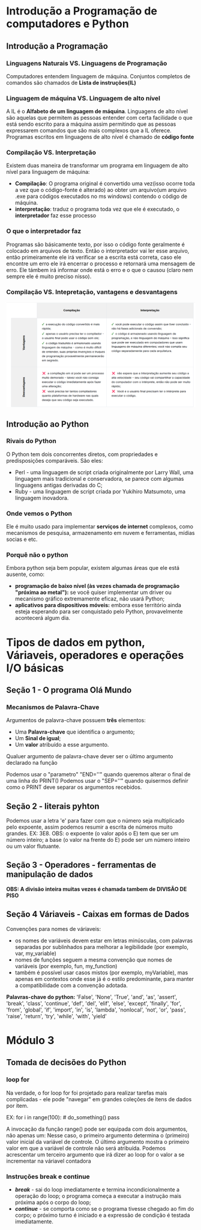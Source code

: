 # Introdução a Programação de computadores e Python

## Introdução a Programação

### Linguagens Naturais VS. Linguagens de Programação

Computadores entendem linguagem de máquina.
Conjuntos completos de comandos são chamados de **Lista de instruções(IL)** 

### Linguagem de máquina VS. Linguagem de alto nível

A IL é o **Alfabeto de um linguagem de máquina**.
Linguagens de alto nível são aquelas que permitem as pessoas entender com certa facilidade o que está
sendo escrito para a máquina assim permitindo que as pessoas expressarem comandos que são mais complexos que a
IL oferece.
Programas escritos em linguagens de alto nível é chamado de **código fonte**

### Compilação VS. Interpretação

Existem duas maneira de transformar um programa em linguagem de alto nível para linguagem de máquina:

* **Compilação**: O programa original é convertido uma vez(isso ocorre toda a vez que o código-fonte é alterado)
ao obter um arquivo(um arquivo .exe para códigos executados no ms windows) contendo o código de máquina.
* **interpretação**: traduz o programa toda vez que ele é executado, o **interpretador** faz esse processo

### O que o interpretador faz

Programas são básicamente texto, por isso o código fonte geralmente é colocado em arquivos de texto.
Então o interpretador vai ler esse arquivo, então primeiramente ele irá verificar se a escrita está correta, caso ele encontre um erro ele irá encerrar o processo e retornará uma mensagem de erro.
Ele támbem irá informar onde está o erro e o que o causou (claro nem sempre ele é muito preciso nisso).


### Compilação VS. Intepretação, vantagens e desvantagens

![Vantagens e desvatagens compilação e interpretação](../CursoPython/imgsCurso/compEinterVantagens.png)

## Introdução ao Python

### Rivais do Python

O Python tem dois concorrentes diretos, com propriedades e predisposições comparáveis. São eles:

* Perl - uma linguagem de script criada originalmente por Larry Wall, uma linguagem mais tradicional e 
conservadora, se parece com algumas linguagens antigas derivadas do C;
* Ruby - uma linguagem de script criada por Yukihiro Matsumoto, uma linguagem inovadora.

### Onde vemos o Python

Ele é muito usado para implementar **serviços de internet** complexos, como mecanismos de pesquisa, 
armazenamento em nuvem e ferramentas, mídias socias e etc.

### Porquê não o python 

Embora python seja bem popular, existem algumas áreas que ele está ausente, como:

* **programação de baixo nível (às vezes chamada de programação "próxima ao metal"):** se você quiser implementar 
um driver ou mecanismo gráfico extremamente eficaz, não usará Python;
* **aplicativos para dispositivos móveis:** embora esse território ainda esteja esperando para ser conquistado 
pelo Python, provavelmente acontecerá algum dia.

# Tipos de dados em python, Váriaveis, operadores e operações I/O básicas

## Seção 1 - O programa Olá Mundo

### Mecanismos de Palavra-Chave

Argumentos de palavra-chave possuem **três** elementos:
* Uma **Palavra-chave** que identifica o argumento;
* Um **Sinal de igual**;
* Um **valor** atribuído a esse argumento.

Qualuer argumento de palavra-chave dever ser o último argumento declarado na função

Podemos usar o "parametro" "END=''" quando queremos alterar o final de uma linha do PRINT()
Podemos usar o "SEP=''" quando quisermos definir como o PRINT deve separar os argumentos recebidos.

## Seção 2 - literais pyhton

Podemos usar a letra 'e' para fazer com que o número seja multiplicado pelo expoente, assim podemos resumir
a escrita de números muito grandes. EX: 3E8.
OBS: o expoente (o valor após o E) tem que ser um número inteiro; a base (o valor na frente do E) pode ser um 
número inteiro ou um valor flutuante.

## Seção 3 - Operadores - ferramentas de manipulação de dados

**OBS: A divisão inteira muitas vezes é chamada tambem de DIVISÃO DE PISO**

## Seção 4 Váriaveis - Caixas em formas de Dados

Convenções para nomes de váriaveis:

* os nomes de variáveis devem estar em letras minúsculas, com palavras separadas por sublinhados para melhorar a legibilidade (por exemplo, var, my_variable)
* nomes de funções seguem a mesma convenção que nomes de variáveis (por exemplo, fun, my_function)
* também é possível usar casos mistos (por exemplo, myVariable), mas apenas em contextos onde esse já é o estilo predominante, para manter a compatibilidade com a convenção adotada.

**Palavras-chave do python:** 'False', 'None', 'True', 'and', 'as', 'assert', 'break', 'class', 'continue', 
'def', 'del', 'elif', 'else', 'except', 'finally', 'for', 'from', 'global', 'if', 'import', 'in', 'is', 
'lambda', 'nonlocal', 'not', 'or', 'pass', 'raise', 'return', 'try', 'while', 'with', 'yield'

# Módulo 3

## Tomada de decisões do Python

### loop for

Na verdade, o for loop for foi projetado para realizar tarefas mais complicadas - ele pode "navegar" em 
grandes coleções de itens de dados por item.

EX:
 for i in range(100):
    # do_something()
    pass 

A invocação da função range() pode ser equipada com dois argumentos, não apenas um:
Nesse caso, o primeiro argumento determina o (primeiro) valor inicial da variável de controle.
O último argumento mostra o primeiro valor em que a variável de controle não será atribuída.
Podemos acrescentar um terceiro argumento que irá dizer ao loop for o valor a se incrementar na váriavel contadora

### Instruções break e continue

* ***break*** - sai do loop imediatamente e termina incondicionalmente a operação do loop; o programa começa a executar a instrução mais próxima após o corpo do loop;
* ***continue*** - se comporta como se o programa tivesse chegado ao fim do corpo; o próximo turno é iniciado e a expressão de condição é testada imediatamente.
